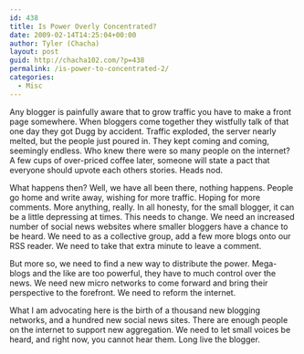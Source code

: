 ```yaml
---
id: 438
title: Is Power Overly Concentrated?
date: 2009-02-14T14:25:04+00:00
author: Tyler (Chacha)
layout: post
guid: http://chacha102.com/?p=438
permalink: /is-power-to-concentrated-2/
categories:
  - Misc
---
```

Any blogger is painfully aware that to grow traffic you have to make a front page somewhere. When bloggers come together they wistfully talk of that one day they got Dugg by accident. Traffic exploded, the server nearly melted, but the people just poured in. They kept coming and coming, seemingly endless. Who knew there were so many people on the internet? A few cups of over-priced coffee later, someone will state a pact that everyone should upvote each others stories. Heads nod.<!--more-->

 <span></span>What happens then? Well, we have all been there, nothing happens. People go home and write away, wishing for more traffic. Hoping for more comments. More anything, really. In all honesty, for the small blogger, it can be a little depressing at times. This needs to change. We need an increased number of social news websites where smaller bloggers have a chance to be heard. We need to as a collective group, add a few more blogs onto our RSS reader. We need to take that extra minute to leave a comment.

 <span></span>But more so, we need to find a new way to distribute the power. Mega-blogs and the like are too powerful, they have to much control over the news. We need new micro networks to come forward and bring their perspective to the forefront. We need to reform the internet.

 <span></span>What I am advocating here is the birth of a thousand new blogging networks, and a hundred new social news sites. There are enough people on the internet to support new aggregation. We need to let small voices be heard, and right now, you cannot hear them. Long live the blogger.